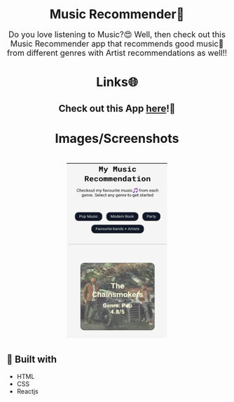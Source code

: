 <h1 align="center">Music Recommender🎵</h1>

<p align="center"><font size="4">Do you love listening to Music?😍 Well, then check out this Music Recommender app that recommends good music🎵 from different genres with Artist recommendations as well!!</font></p>

<h1 align="center">Links🌐</h1>

<h2 align="center">Check out this App <a href="https://cywbn.csb.app/">here</a>!🚀</h2>

<h1 align="center">Images/Screenshots<h1>

<p align="center">
<img alt="Favourite Music Recommender App" src="public/Music-Recommender.jpg" width="230px" height="400px"/>
</p>

## 👷 Built with

- HTML
- CSS
- Reactjs